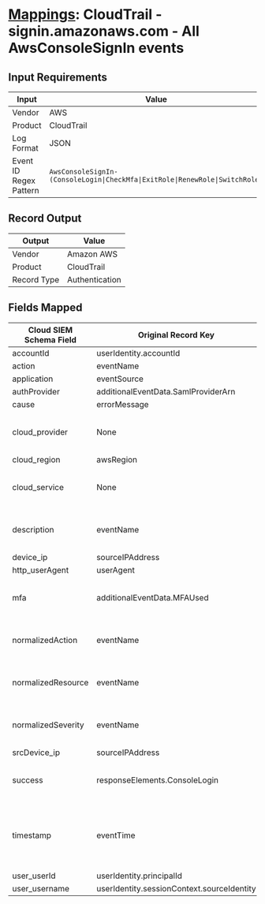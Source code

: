 # [Mappings](README.md): CloudTrail - signin.amazonaws.com - All AwsConsoleSignIn events

## Input Requirements

|Input|Value|
|-----|-----|
|Vendor|AWS|
|Product|CloudTrail|
|Log Format|JSON|
|Event ID Regex Pattern|`AwsConsoleSignIn-(ConsoleLogin\|CheckMfa\|ExitRole\|RenewRole\|SwitchRole)`|

## Record Output

|Output|Value|
|------|-----|
|Vendor|Amazon AWS|
|Product|CloudTrail|
|Record Type|Authentication|

## Fields Mapped

|Cloud SIEM Schema Field|Original Record Key|Notes|
|-----------------------|-------------------|-----|
|accountId|userIdentity.accountId||
|action|eventName||
|application|eventSource||
|authProvider|additionalEventData.SamlProviderArn||
|cause|errorMessage||
|cloud_provider|None|The static text `AWS` is populated in this schema field.|
|cloud_region|awsRegion||
|cloud_service|None|The static text `SignIn` is populated in this schema field.|
|description|eventName|This is a lookup field. More info to come in the catalog later...|
|device_ip|sourceIPAddress||
|http_userAgent|userAgent||
|mfa|additionalEventData.MFAUsed|This is a lookup field. More info to come in the catalog later...|
|normalizedAction|eventName|This is a lookup field. More info to come in the catalog later...|
|normalizedResource|eventName|This is a lookup field. More info to come in the catalog later...|
|normalizedSeverity|eventName|This is a lookup field. More info to come in the catalog later...|
|srcDevice_ip|sourceIPAddress||
|success|responseElements.ConsoleLogin|This is a lookup field. More info to come in the catalog later...|
|timestamp|eventTime|We expect the orginal record value of `eventTime` is in the format `yyyy-MM-dd'T'HH:mm:ss'Z'`|
|user_userId|userIdentity.principalId||
|user_username|userIdentity.sessionContext.sourceIdentity||

